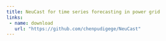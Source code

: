 ```yaml
---
title: NeuCast for time series forecasting in power grid
links: 
 - name: download
   url: "https://github.com/chenpudigege/NeuCast"
---
```

